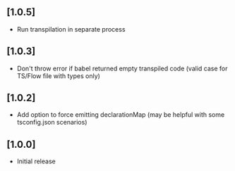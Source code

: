 ## [1.0.5]
- Run transpilation in separate process

## [1.0.3]
- Don't throw error if babel returned empty transpiled code (valid case for TS/Flow file with types only)

## [1.0.2]
- Add option to force emitting declarationMap (may be helpful with some tsconfig.json scenarios)

## [1.0.0]
- Initial release